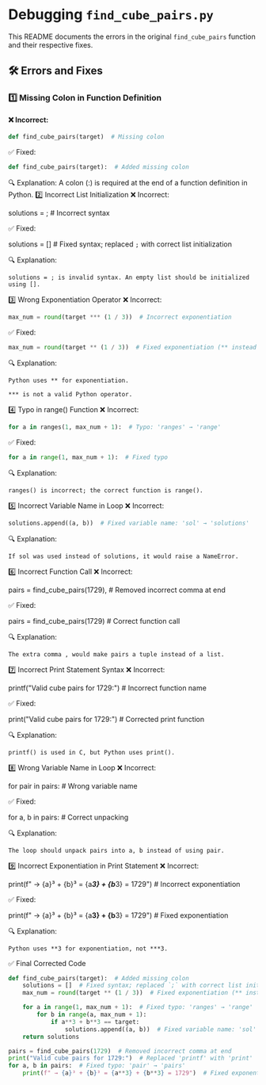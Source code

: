 # Debugging `find_cube_pairs.py`

This README documents the errors in the original `find_cube_pairs` function and their respective fixes.

## 🛠 Errors and Fixes

### 1️⃣ **Missing Colon in Function Definition**
#### ❌ Incorrect:
```python
def find_cube_pairs(target)  # Missing colon
```
✅ Fixed:
```py
def find_cube_pairs(target):  # Added missing colon
```
🔍 Explanation:
A colon (:) is required at the end of a function definition in Python.
2️⃣ Incorrect List Initialization
❌ Incorrect:

solutions = ;  # Incorrect syntax

✅ Fixed:

solutions = []  # Fixed syntax; replaced `;` with correct list initialization

🔍 Explanation:
```
solutions = ; is invalid syntax. An empty list should be initialized using [].
```
3️⃣ Wrong Exponentiation Operator
❌ Incorrect:
```py
max_num = round(target *** (1 / 3))  # Incorrect exponentiation
```
✅ Fixed:
```py
max_num = round(target ** (1 / 3))  # Fixed exponentiation (** instead of ***)
```
🔍 Explanation:

    Python uses ** for exponentiation.

    *** is not a valid Python operator.

4️⃣ Typo in range() Function
❌ Incorrect:
```py
for a in ranges(1, max_num + 1):  # Typo: 'ranges' → 'range'
```
✅ Fixed:
```py
for a in range(1, max_num + 1):  # Fixed typo
```
🔍 Explanation:

    ranges() is incorrect; the correct function is range().

5️⃣ Incorrect Variable Name in Loop
❌ Incorrect:
```py
solutions.append((a, b))  # Fixed variable name: 'sol' → 'solutions'
```
🔍 Explanation:

    If sol was used instead of solutions, it would raise a NameError.

6️⃣ Incorrect Function Call
❌ Incorrect:

pairs = find_cube_pairs(1729),  # Removed incorrect comma at end

✅ Fixed:

pairs = find_cube_pairs(1729)  # Correct function call

🔍 Explanation:

    The extra comma , would make pairs a tuple instead of a list.

7️⃣ Incorrect Print Statement Syntax
❌ Incorrect:

printf("Valid cube pairs for 1729:")  # Incorrect function name

✅ Fixed:

print("Valid cube pairs for 1729:")  # Corrected print function

🔍 Explanation:

    printf() is used in C, but Python uses print().

8️⃣ Wrong Variable Name in Loop
❌ Incorrect:

for pair in pairs:  # Wrong variable name

✅ Fixed:

for a, b in pairs:  # Correct unpacking

🔍 Explanation:

    The loop should unpack pairs into a, b instead of using pair.

9️⃣ Incorrect Exponentiation in Print Statement
❌ Incorrect:

print(f" → {a}³ + {b}³ = {a***3} + {b***3} = 1729")  # Incorrect exponentiation

✅ Fixed:

print(f" → {a}³ + {b}³ = {a**3} + {b**3} = 1729")  # Fixed exponentiation

🔍 Explanation:

    Python uses **3 for exponentiation, not ***3.

✅ Final Corrected Code
```py
def find_cube_pairs(target):  # Added missing colon
    solutions = []  # Fixed syntax; replaced `;` with correct list initialization
    max_num = round(target ** (1 / 3))  # Fixed exponentiation (** instead of ***)

    for a in range(1, max_num + 1):  # Fixed typo: 'ranges' → 'range'
        for b in range(a, max_num + 1):
            if a**3 + b**3 == target:
                solutions.append((a, b))  # Fixed variable name: 'sol' → 'solutions'
    return solutions

pairs = find_cube_pairs(1729)  # Removed incorrect comma at end
print("Valid cube pairs for 1729:")  # Replaced 'printf' with 'print'
for a, b in pairs:  # Fixed typo: 'pair' → 'pairs'
    print(f" → {a}³ + {b}³ = {a**3} + {b**3} = 1729")  # Fixed exponentiation (should be **3)

```
